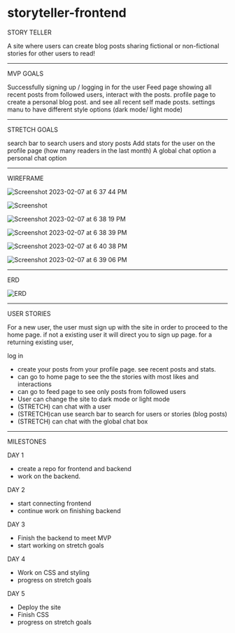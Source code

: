 # storyteller-frontend

STORY TELLER

A site where users can create blog posts sharing fictional or non-fictional stories for other users to read!

------------------------------------------------------------------------------------------------------------

MVP GOALS

Successfully signing up / logging in for the user
Feed page showing all recent posts from followed users, interact with the posts.
profile page to create a personal blog post. and see all recent self made posts.
settings manu to have different style options (dark mode/ light mode)

------------------------------------------------------------------------------------------------------------

STRETCH GOALS

search bar to search users and story posts
Add stats for the user on the profile page (how many readers in the last month)
A global chat option
a personal chat option

------------------------------------------------------------------------------------------------------------

WIREFRAME

![Screenshot 2023-02-07 at 6 37 44 PM](https://user-images.githubusercontent.com/115533531/217393380-a44d1922-74c8-4a4a-bf5f-e9c8438e9dd8.png)

![Screenshot](https://user-images.githubusercontent.com/115533531/217393442-b585cdfd-2afb-4a55-a28d-a2e3175c5738.png)

![Screenshot 2023-02-07 at 6 38 19 PM](https://user-images.githubusercontent.com/115533531/217393478-60131a81-15c5-4fdf-af73-b4cde94e08a0.png)

![Screenshot 2023-02-07 at 6 38 39 PM](https://user-images.githubusercontent.com/115533531/217393515-7aff242f-6d5d-4692-8e35-4531211d499a.png)

![Screenshot 2023-02-07 at 6 40 38 PM](https://user-images.githubusercontent.com/115533531/217393551-be608c6b-7002-4d43-9b05-c5d8e0389a3f.png)

![Screenshot 2023-02-07 at 6 39 06 PM](https://user-images.githubusercontent.com/115533531/217393586-b76be813-ac83-424f-9e7a-5e6283464b97.png)


------------------------------------------------------------------------------------------------------------

ERD

![ERD ](https://user-images.githubusercontent.com/115533531/217393725-aff3e9e9-a392-467e-b135-58abc6dbd6bc.png)

------------------------------------------------------------------------------------------------------------

USER STORIES

For a new user, the user must sign up with the site in order to proceed to the home page. if not a existing user it will direct you to sign up page.
for a returning existing user,

log in
 - create your posts from your profile page. see recent posts and stats.
 - can go to home page to see the the stories with most likes and interactions
 - can go to feed page to see only posts from followed users
 - User can change the site to dark mode or light mode
 - (STRETCH) can chat with a user
 - (STRETCH)can use search bar to search for users or stories (blog posts)
 - (STRETCH) can chat with the global chat box

------------------------------------------------------------------------------------------------------------

MILESTONES

DAY 1

 - create a repo for frontend and backend
 - work on the backend.

DAY 2

 - start connecting frontend
 - continue work on finishing backend

DAY 3

 - Finish the backend to meet MVP
 - start working on stretch goals

DAY 4

 - Work on CSS and styling
 - progress on stretch goals

DAY 5

 - Deploy the site
 - Finish CSS
 - progress on stretch goals

